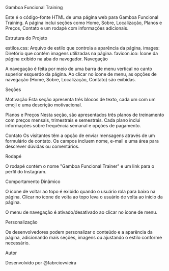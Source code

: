 Gamboa Funcional Training

Este é o código-fonte HTML de uma página web para Gamboa Funcional Training. A página inclui seções como Home, Sobre, Localização, Planos e Preços, Contato e um rodapé com informações adicionais.

Estrutura do Projeto

estilos.css: Arquivo de estilo que controla a aparência da página.
images: Diretório que contém imagens utilizadas na página.
favicon.ico: Ícone da página exibido na aba do navegador.
Navegação

A navegação é feita por meio de uma barra de menu vertical no canto superior esquerdo da página. Ao clicar no ícone de menu, as opções de navegação (Home, Sobre, Localização, Contato) são exibidas.

Seções

Motivação
Esta seção apresenta três blocos de texto, cada um com um emoji e uma descrição motivacional.

Planos e Preços
Nesta seção, são apresentados três planos de treinamento com preços mensais, trimestrais e semestrais. Cada plano inclui informações sobre frequência semanal e opções de pagamento.

Contato
Os visitantes têm a opção de enviar mensagens através de um formulário de contato. Os campos incluem nome, e-mail e uma área para descrever dúvidas ou comentários.

Rodapé

O rodapé contém o nome "Gamboa Funcional Trainer" e um link para o perfil do Instagram.

Comportamento Dinâmico

O ícone de voltar ao topo é exibido quando o usuário rola para baixo na página. Clicar no ícone de volta ao topo leva o usuário de volta ao início da página.

O menu de navegação é ativado/desativado ao clicar no ícone de menu.

Personalização

Os desenvolvedores podem personalizar o conteúdo e a aparência da página, adicionando mais seções, imagens ou ajustando o estilo conforme necessário.

Autor

Desenvolvido por @fabrciovvieira